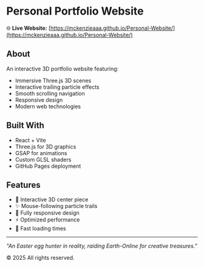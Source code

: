 # Personal Portfolio Website

🌐 **Live Website:** [https://mckenzieaaa.github.io/Personal-Website/](https://mckenzieaaa.github.io/Personal-Website/)

## About
An interactive 3D portfolio website featuring:
- Immersive Three.js 3D scenes
- Interactive trailing particle effects  
- Smooth scrolling navigation
- Responsive design
- Modern web technologies

## Built With
- React + Vite
- Three.js for 3D graphics
- GSAP for animations
- Custom GLSL shaders
- GitHub Pages deployment

## Features
- 🎨 Interactive 3D center piece
- ✨ Mouse-following particle trails
- 📱 Fully responsive design
- ⚡ Optimized performance
- 🚀 Fast loading times

---

*"An Easter egg hunter in reality, raiding Earth-Online for creative treasures."*

© 2025 All rights reserved.